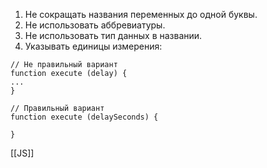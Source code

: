 1. Не сокращать названия переменных до одной буквы.
2. Не использовать аббревиатуры.
3. Не использовать тип данных в названии.
4. Указывать единицы измерения:
```
// Не правильный вариант
function execute (delay) {
...
}

// Правильный вариант
function execute (delaySeconds) {

}
```

[[JS]]